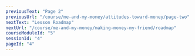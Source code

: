 ```yaml
---
previousText: "Page 2"
previousUrl: "/course/me-and-my-money/attitudes-toward-money/page-two"
nextText: "Lesson Roadmap"
nextUrl: "/course/me-and-my-money/making-money-my-friend/roadmap"
courseModuleId: "5"
sessionId: "4"
pageId: "4"
---
```



